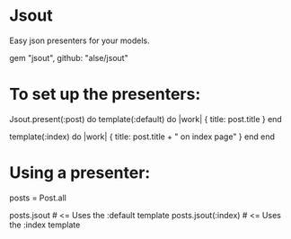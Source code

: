 # Jsout

Easy json presenters for your models.

gem "jsout", github: "alse/jsout"


# To set up the presenters:

Jsout.present(:post) do
  template(:default) do |work|
    { 
      title: post.title
    }
  end

  template(:index) do |work|
    { 
      title: post.title + " on index page" 
    }
  end
end

# Using a presenter:
  
  posts = Post.all

  posts.jsout          # <= Uses the :default template
  posts.jsout(:index)  # <= Uses the :index template
